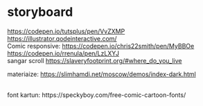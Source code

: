 # storyboard
https://codepen.io/tutsplus/pen/VvZXMP <br> https://illustrator.qodeinteractive.com/ <br> Comic responsive: https://codepen.io/chris22smith/pen/MyBBOe https://codepen.io/rrenula/pen/LzLXYJ
<br>
sangar scroll https://slaveryfootprint.org/#where_do_you_live <br>

materiaize: https://slimhamdi.net/moscow/demos/index-dark.html

<br>
font kartun: https://speckyboy.com/free-comic-cartoon-fonts/
